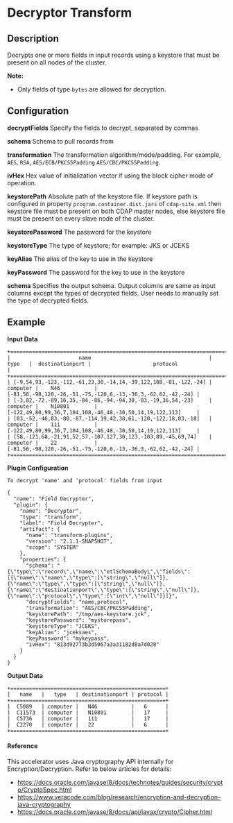 # Decryptor Transform


## Description
Decrypts one or more fields in input records using a keystore 
that must be present on all nodes of the cluster.

**Note:**
- Only fields of type `bytes` are allowed for decryption.

## Configuration
**decryptFields** Specify the fields to decrypt, separated by commas

**schema** Schema to pull records from

**transformation** The transformation algorithm/mode/padding. For example, `AES`, `RSA`, `AES/ECB/PKCS5Padding` `AES/CBC/PKCS5Padding`.

**ivHex** Hex value of initialization vector if using the block cipher mode of operation.

**keystorePath** Absolute path of the keystore file.
If keystore path is configured in property `program.container.dist.jars` of `cdap-site.xml`
then keystore file must be present on both CDAP master nodes,
else keystore file must be present on every slave node of the cluster.

**keystorePassword** The password for the keystore

**keystoreType** The type of keystore; for example: JKS or JCEKS

**keyAlias** The alias of the key to use in the keystore

**keyPassword** The password for the key to use in the keystore

**schema** Specifies the output schema. Output columns are same as input columns except the types of decrypted fields.
User needs to manually set the type of decrypted fields.


## Example

**Input Data**

```
+=============================================================================================================================================================+
|                      name                                      |   type   |  destinationport |                    protocol                                  |
+=============================================================================================================================================================+
| [-9,54,93,-123,-112,-61,23,30,-14,14,-39,122,108,-81,-122,-24] | computer |    N46           | [-81,56,-98,120,-26,-51,-75,-120,6,-13,-36,3,-62,62,-42,-24] |
| [-3,82,-72,-89,16,35,-84,-86,-94,-94,30,-83,-19,36,54,-23]     | computer |    N10801        | [-122,49,80,99,36,7,104,108,-46,48,-30,50,14,19,122,113]     |
| [83,-52,-46,83,-80,-87,-114,19,42,38,61,-120,-122,18,83,-18]   | computer |    111           | [-122,49,80,99,36,7,104,108,-46,48,-30,50,14,19,122,113]     |
| [58,-121,68,-21,91,52,57,-107,127,30,123,-103,89,-45,69,74]    | computer |    22            | [-81,56,-98,120,-26,-51,-75,-120,6,-13,-36,3,-62,62,-42,-24] |
+=============================================================================================================================================================+
```

**Plugin Configuration**

`To decrypt 'name' and 'protocol' fields from input`
```
{
  "name": "Field Decrypter",
  "plugin": {
    "name": "Decryptor",
    "type": "transform",
    "label": "Field Decrypter",
    "artifact": {
      "name": "transform-plugins",
      "version": "2.1.1-SNAPSHOT",
      "scope": "SYSTEM"
    },
    "properties": {
      "schema": "{\"type\":\"record\",\"name\":\"etlSchemaBody\",\"fields\":[{\"name\":\"name\",\"type\":[\"string\",\"null\"]},{\"name\":\"type\",\"type\":[\"string\",\"null\"]},{\"name\":\"destinationport\",\"type\":[\"string\",\"null\"]},{\"name\":\"protocol\",\"type\":[\"int\",\"null\"]}]}",
      "decryptFields": "name,protocol",
      "transformation": "AES/CBC/PKCS5Padding",
      "keystorePath": "/tmp/aes-keystore.jck",
      "keystorePassword": "mystorepass",
      "keystoreType": "JCEKS",
      "keyAlias": "jceksaes",
      "keyPassword": "mykeypass",
      "ivHex": "813d92773b3d5067a3a31182d8a7d028"
    }
  }
}
```

**Output Data**
```
+==================================================+
|   name   |   type   | destinationport | protocol |
+==================================================+
|  C5089   | computer |   N46           |   6      |
|  C11573  | computer |   N10801        |   17     |
|  C5736   | computer |   111           |   17     |
|  C2270   | computer |   22            |   6      |
+==================================================+
```

#### Reference
This accelerator uses Java cryptography API internally for Encryption/Decryption. 
Refer to below articles for details:
- https://docs.oracle.com/javase/8/docs/technotes/guides/security/crypto/CryptoSpec.html
- https://www.veracode.com/blog/research/encryption-and-decryption-java-cryptography
- https://docs.oracle.com/javase/8/docs/api/javax/crypto/Cipher.html